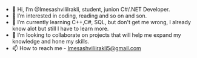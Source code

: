 - 👋 Hi, I’m @ImesashviliIrakli, student, junion C#/.NET Developer.
- 👀 I’m interested in coding, reading and so on and son.
- 🌱 I’m currently learning C++,C#, SQL, but don't get me wrong, I already know alot but still I have to learn more.
- 💞️ I’m looking to collaborate on projects that will help me expand my knowledge and hone my skills.
- 📫 How to reach me - Imesashviliirakli5@gmail.com

<!---
ImesashviliIrakli/ImesashviliIrakli is a ✨ special ✨ repository because its `README.md` (this file) appears on your GitHub profile.
You can click the Preview link to take a look at your changes.
--->
